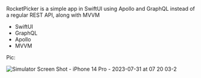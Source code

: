 RocketPicker is a simple app in SwiftUI using Apollo and GraphQL instead of a regular REST API, along with MVVM
- SwiftUI
- GraphQL
- Apollo
- MVVM

Pic:

![Simulator Screen Shot - iPhone 14 Pro - 2023-07-31 at 07 20 03-2](https://github.com/pizza111/RocketPicker/assets/92029663/27f7f44d-6dd1-432f-bf0e-95e7796296d2)
